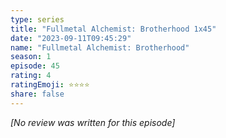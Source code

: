 ```yaml
---
type: series
title: "Fullmetal Alchemist: Brotherhood 1x45"
date: "2023-09-11T09:45:29"
name: "Fullmetal Alchemist: Brotherhood"
season: 1
episode: 45
rating: 4
ratingEmoji: ⭐️⭐️⭐️⭐️
share: false
---
```


*[No review was written for this episode]*
